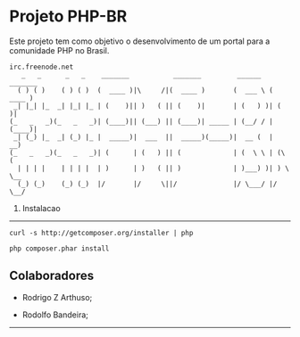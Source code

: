 Projeto PHP-BR
========================

Este projeto tem como objetivo o desenvolvimento
de um portal para a comunidade PHP no Brasil.

```
irc.freenode.net
   _   _      _   _    _______           _______         ______   _______
  ( ) ( )    ( ) ( )  (  ____ )|\     /|(  ____ )       (  ___ \ (  ____ )
 _| |_| |_  _| |_| |_ | (    )|| )   ( || (    )|       | (   ) )| (    )|
(_   _   _)(_   _   _)| (____)|| (___) || (____)| _____ | (__/ / | (____)|
 _| (_) |_  _| (_) |_ |  _____)|  ___  ||  _____)(_____)|  __ (  |     __)
(_   _   _)(_   _   _)| (      | (   ) || (             | (  \ \ | (\ (
  | | | |    | | | |  | )      | )   ( || )             | )___) )| ) \ \__
  (_) (_)    (_) (_)  |/       |/     \||/              |/ \___/ |/   \__/
```

1) Instalacao
----------------------------------

    curl -s http://getcomposer.org/installer | php

    php composer.phar install 

Colaboradores
----------------------------------

  * Rodrigo Z Arthuso;

  * Rodolfo Bandeira;

----------------------------------
